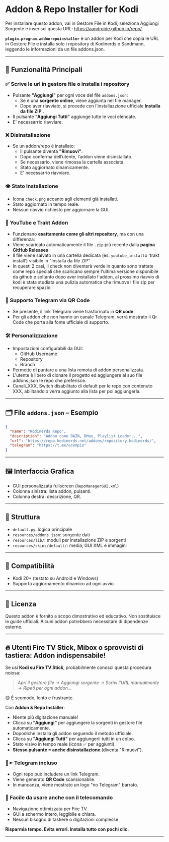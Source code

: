 # Addon & Repo Installer for Kodi

Per installare questo addon, vai in Gestore File in Kodi, seleziona Aggiungi Sorgente e inserisci questa URL:
https://aandroide.github.io/repo/.

**`plugin.program.addonrepoinstaller`**  è un addon per Kodi che copia le URL in Gestore File e installa solo i repository di Kodinerds e Sandmann, leggendo le informazioni da un file addons.json.

---

## 📌 Funzionalità Principali

### ✅ Scrive le url in gestore file o installa i repository
- Pulsante **"Aggiungi"** per ogni voce del file `addons.json`:
  - Se è una **sorgente online**, viene aggiunta nel file manager.
  - Dopo aver riavviato, si procede con l'installazzione ufficiale **Installa da file ZIP**,.
- Il pulsante **"Aggiungi Tutti"** aggiunge tutte le voci elencate.
- E' necessarrio riavviare.

### ❌ Disinstallazione
- Se un addon/repo è installato:
  - Il pulsante diventa **"Rimuovi"**.
  - Dopo conferma dell’utente, l’addon viene disinstallato.
  - Se necessario, viene rimossa la cartella associata.
  - Stato aggiornato dinamicamente.
  - E' necessarrio riavviare.

### 👁️ Stato Installazione
- Icona `check.png` accanto agli elementi già installati.
- Stato aggiornato in tempo reale.
- Nessun riavvio richiesto per aggiornare la GUI.

### 🧩 YouTube e Trakt Addon

- Funzionano **esattamente come gli altri repository**, ma con una differenza:
- Viene scaricato automaticamente il file `.zip` più recente dalla **pagina GitHub Releases**
- Il file viene salvato in una cartella dedicata (es. `youtube_install`o 'trakt install') visibile in "Installa da file ZIP"
- In questi 2 casi, il check non diventerà verde in quanto sono trattate come repo speciali che scaricano sempre l'ultima versione disponibile da github e soltanto dopo aver installato l'addon, al prossimo riavvio di kodi è stata studiata una pulizia automatica che rimuove I file zip per recuperare spazio.

### 💬 Supporto Telegram via QR Code
- Se presente, il link Telegram viene trasformato in **QR code**.
- Per gli addon che non hanno un canale Telegram, verrà mostrato il Qr Code che porta alla fonte ufficiale di supporto.

### 🛠️ Personalizzazione
- Impostazioni configurabili da GUI:
  - GitHub Username
  - Repository
  - Branch
- Permette di puntare a una lista remota di addon personalizzata.
- L'utente è libero di clonare il progetto ed aggiungere al suo file addons.json le repo che preferisce.
- Canali_XXX, Switch disabilitato di default per le repo con contenuto XXX, abilitandolo verra aggiunto alla lista per poi aggiungerla.

---

## 🗂 File `addons.json` – Esempio

```json
{
  "name": "Kodinerds Repo",
  "description": "Addon come DAZN, DMax, Playlist Loader...",
  "url": "https://repo.kodinerds.net/addons/repository.kodinerds/",
  "telegram": "https://t.me/esempio"
}
```

---

## 🖼️ Interfaccia Grafica
- GUI personalizzata fullscreen (`RepoManagerGUI.xml`)
- Colonna sinistra: lista addon, pulsanti.
- Colonna destra: descrizione, QR.

---

## 📁 Struttura
- `default.py`: logica principale
- `resources/addons.json`: sorgente dati
- `resources/lib/`: moduli per installazione ZIP e sorgenti
- `resources/skins/default/`: media, GUI XML e immagini

---

## 🔄 Compatibilità
- Kodi 20+ (testato su Android e Windows)
- Supporta aggiornamento dinamico ad ogni avvio

---

## 📖 Licenza
Questo addon è fornito a scopo dimostrativo ed educativo. Non sostituisce le guide ufficiali. Alcuni addon potrebbero necessitare di dipendenze esterne.

---

## 🔥 Utenti Fire TV Stick, Mibox o sprovvisti di tastiera: Addon indispensabile!

Se usi **Kodi su Fire TV Stick**, probabilmente conosci questa procedura noiosa:

> *Apri il gestore file → Aggiungi sorgente → Scrivi l’URL manualmente → Ripeti per ogni addon...*

😩 È scomodo, lento e frustrante.

Con **Addon & Repo Installer**:
- Niente più digitazione manuale!
- Clicca su **"Aggiungi"** per aggiungere la sorgenti in gestore file automaticamente.
- Dopodichè installa gli addon seguendo il metodo ufficiale.
- Clicca su **"Aggiungi Tutti"** per aggiungerli tutti in un colpo.
- Stato visivo in tempo reale (icona ✅ per aggiunti).
- **Stesso pulsante = anche disinstallazione** (diventa "Rimuovi").

### 📲➣ Telegram incluso
- Ogni repo può includere un link Telegram.
- Viene generato **QR Code** scansionabile.
- In mancanza, viene mostrato un logo "no Telegram" barrato.

### 🤳 Facile da usare anche con il  telecomando
- Navigazione ottimizzata per Fire TV.
- GUI a schermo intero, leggibile e chiara.
- Nessun bisogno di tastiere o digitazioni complesse.

**Risparmia tempo. Evita errori. Installa tutto con pochi clic.**

---
